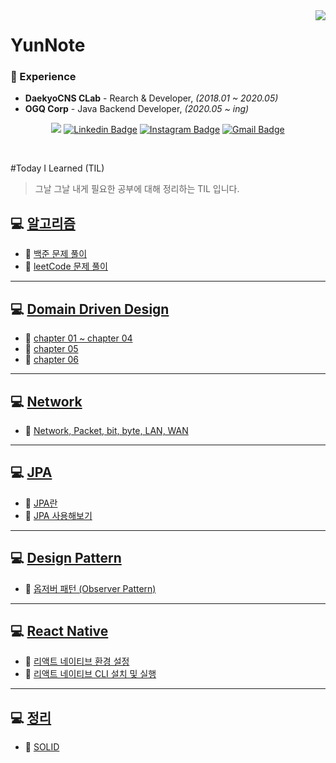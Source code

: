 <div align="right">
   <img src="https://komarev.com/ghpvc/?username=yunnote&&style=flat-square" align="right" />
</div>  

<div>
   <h1><strong>YunNote</strong></h1>
</div>




### 💫 Experience

- **DaekyoCNS CLab** - Rearch & Developer, *(2018.01 ~ 2020.05)*
- **OGQ Corp** - Java Backend Developer, *(2020.05 ~ ing)*

<div align=center>

<a href="https://velog.io/@yundleyundle" target="_blank"><img src="https://img.shields.io/badge/Velog-20c997?style=flat-square&logo=Vimeo&logoColor=white"/></a>
[![Linkedin Badge](https://img.shields.io/badge/-LinkedIn-blue?style=flat-square&logo=Linkedin&logoColor=white&link=https://www.linkedin.com/in/%EC%9C%A4%EC%A7%84-%EC%B5%9C-6a9092115/)](https://www.linkedin.com/in/%EC%9C%A4%EC%A7%84-%EC%B5%9C-6a9092115/)
[![Instagram Badge](https://img.shields.io/badge/-Instagram-dd2a7b?style=flat-square&logo=instagram&logoColor=white&link=https://www.instagram.com/lv.28_0c9y2j5/)](https://www.instagram.com/lv.28_0c9y2j5/)
[![Gmail Badge](https://img.shields.io/badge/-Gmail-d14836?style=flat-square&logo=Gmail&logoColor=white&link=mailto:zzdd1558@gmail.com)](mailto:zzdd1558@gmail.com)
</div>


<br/>  


#Today I Learned (TIL)
> 그날 그날 내게 필요한 공부에 대해 정리하는 TIL 입니다.


## 💻 [알고리즘](https://github.com/YunNote/TIL/tree/master/Algorithm)
 -  🔨 [백준 문제 풀이](https://github.com/YunNote/TIL/tree/master/Algorithm/baekjoon)
 -  🔨 [leetCode 문제 풀이](https://github.com/YunNote/TIL/tree/master/Algorithm/leetCode)

<hr>

## 💻 [Domain Driven Design](https://github.com/YunNote/TIL/tree/master/DomainDrivenDesign)
 -  🔨 [chapter 01 ~ chapter 04](https://github.com/YunNote/TIL/tree/master/DomainDrivenDesign/chapter_01_to_04)
 -  🔨 [chapter 05](https://github.com/YunNote/TIL/tree/master/DomainDrivenDesign/chapter_05)
 -  🔨 [chapter 06](https://github.com/YunNote/TIL/tree/master/DomainDrivenDesign/chapter_06)

<hr>

## 💻 [Network](https://github.com/YunNote/TIL/tree/master/Network)
-  🔨 [Network, Packet, bit, byte, LAN, WAN](https://github.com/YunNote/TIL/blob/master/Network/Chapter01.md)

<hr>

## 💻 [JPA](https://github.com/YunNote/TIL/tree/master/JPA)
-  🔨 [JPA란](https://github.com/YunNote/TIL/blob/master/JPA/01_JPA%EB%9E%80.md)
-  🔨 [JPA 사용해보기](https://github.com/YunNote/TIL/tree/master/JPA/02_JPA%EC%82%AC%EC%9A%A9%ED%95%B4%EB%B3%B4%EA%B8%B0)

<hr>

## 💻 [Design Pattern](https://github.com/YunNote/TIL/tree/master/DesignPattern)
 -  🔨 [옵저버 패턴 (Observer Pattern)](https://github.com/YunNote/TIL/tree/master/DesignPattern/ObserverPattern)

<hr>

## 💻 [React Native](https://github.com/YunNote/TIL/tree/master/ReactNative)
-  🔨 [리액트 네이티브 환경 설정](https://github.com/YunNote/TIL/tree/master/ReactNative/Install_ReactNative_Manual)
-  🔨 [리액트 네이티브 CLI 설치 및 실행](https://github.com/YunNote/TIL/tree/master/ReactNative/Install_ReactNative_CLI)

<hr>

## 💻 [정리](https://github.com/YunNote/TIL/tree/master/정리)
-  🔨 [SOLID](https://github.com/YunNote/TIL/tree/master/정리/SOLID)